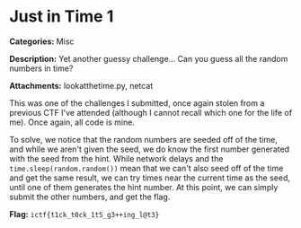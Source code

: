 # Just in Time 1

**Categories:** Misc

**Description:** Yet another guessy challenge... Can you guess all the random numbers in time?

**Attachments:** lookatthetime.py, netcat

This was one of the challenges I submitted, once again stolen from a previous CTF I've attended (although I cannot recall which one for the life of me). Once again, all code is mine.

To solve, we notice that the random numbers are seeded off of the time, and while we aren't given the seed, we do know the first number generated with the seed from the hint. While network delays and the `time.sleep(random.random())` mean that we can't also seed off of the time and get the same result, we can try times near the current time as the seed, until one of them generates the hint number. At this point, we can simply submit the other numbers, and get the flag.

**Flag:** `ictf{t1ck_t0ck_1t5_g3++ing_l@t3}`